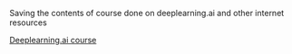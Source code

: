 Saving the contents of course done on deeplearning.ai and other internet resources

[Deeplearning.ai course](https://www.deeplearning.ai/short-courses/introducing-multimodal-llama-3-2/)
